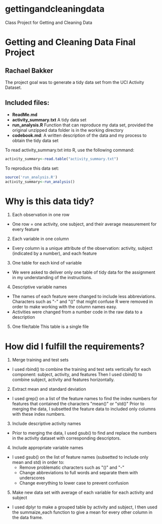 # gettingandcleaningdata
Class Project for Getting and Cleaning Data

# Getting and Cleaning Data Final Project
## Rachael Bakker

The project goal was to generate a tidy data set from the UCI Activity Dataset.

## Included files:
  * **ReadMe.md**
  * **activity_summary.txt**  A tidy data set
  * **run_analysis.R**  Function that can reproduce my data set, provided the original unzipped data folder is in the working directory
  * **codebook.md**: A written description of the data and my process to obtain the tidy data set

To read activity_summary.txt into R, use the following command:
```r
activity_summary<-read.table("activity_summary.txt")
```
To reproduce this data set:
```r
source('run_analysis.R')
activity_summary<-run_analysis()
```

# Why is this data tidy?

1. Each observation in one row
  * One row = one activity, one subject, and their average measurement for every feature 
2. Each variable in one column
  * Every column is a unique attribute of the observation:  activity, subject (indicated by a number), and each feature
3. One table for each kind of variable
  * We were asked to deliver only one table of tidy data for the assignment in my understanding of the instructions.
4. Descriptive variable names
  * The names of each feature were changed to include less abbreviations.  Characters such as "-" and "()" that might confuse R were removed in order to make working with the column names easy.
  * Activities were changed from a number code in the raw data to a description
5. One file/table
This table is a single file

# How did I fulfill the requirements?

1. Merge training and test sets
  * I used rbind() to combine the training and test sets vertically for each component: subject, activity, and features
  Then I used cbind() to combine subject, activity and features horizontally.
2. Extract mean and standard deviation
  * I used grep() on a list of the feature names to find the index numbers for features that contained the characters "mean()" or "std()"
  Prior to merging the data, I subsetted the feature data to included only columns with these index numbers. 
3. Include descriptive activity names
  * Prior to merging the data, I used gsub() to find and replace the numbers in the activity dataset with corresponding descriptors.  
4. Include appropriate variable names 
  * I used gsub() on the list of feature names (subsetted to include only mean and std) in order to:
      * Remove problematic characters such as "()" and "-"
      * Change abbreviations to full words and separate them with underscores
      * Change everything to lower case to prevent confusion
5. Make new data set with average of each variable for each activity and subject 
  * I used dplyr to make a grouped table by activity and subject, I then used the summaize_each function to give a mean for every other       column in the data frame.
